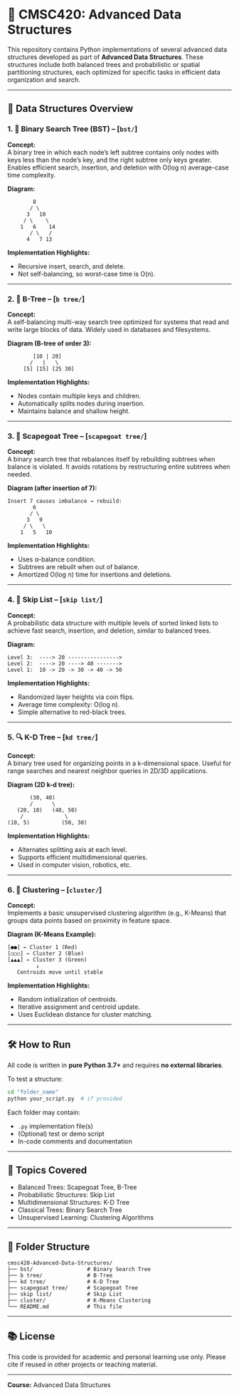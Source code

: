 # 🌲 CMSC420: Advanced Data Structures

This repository contains Python implementations of several advanced data structures developed as part of **Advanced Data Structures**. These structures include both balanced trees and probabilistic or spatial partitioning structures, each optimized for specific tasks in efficient data organization and search.

---

## 📁 Data Structures Overview

### 1. 🔢 Binary Search Tree (BST) – [`bst/`]

**Concept:**  
A binary tree in which each node’s left subtree contains only nodes with keys less than the node’s key, and the right subtree only keys greater. Enables efficient search, insertion, and deletion with O(log n) average-case time complexity.

**Diagram:**
```
        8
       / \
      3   10
     / \    \
    1   6    14
       / \   /
      4   7 13
```

**Implementation Highlights:**
- Recursive insert, search, and delete.
- Not self-balancing, so worst-case time is O(n).

---

### 2. 🌳 B-Tree – [`b tree/`]

**Concept:**  
A self-balancing multi-way search tree optimized for systems that read and write large blocks of data. Widely used in databases and filesystems.

**Diagram (B-tree of order 3):**
```
        [10 | 20]
       /   |   \
     [5] [15] [25 30]
```

**Implementation Highlights:**
- Nodes contain multiple keys and children.
- Automatically splits nodes during insertion.
- Maintains balance and shallow height.

---

### 3. 🧠 Scapegoat Tree – [`scapegoat tree/`]

**Concept:**  
A binary search tree that rebalances itself by rebuilding subtrees when balance is violated. It avoids rotations by restructuring entire subtrees when needed.

**Diagram (after insertion of 7):**
```
Insert 7 causes imbalance → rebuild:
        6
       / \
      3   9
     / \   \
    1   5   10
```

**Implementation Highlights:**
- Uses α-balance condition.
- Subtrees are rebuilt when out of balance.
- Amortized O(log n) time for insertions and deletions.

---

### 4. 🧵 Skip List – [`skip list/`]

**Concept:**  
A probabilistic data structure with multiple levels of sorted linked lists to achieve fast search, insertion, and deletion, similar to balanced trees.

**Diagram:**
```
Level 3:  ----> 20 ---------------->
Level 2:  ----> 20 ----> 40 ------->
Level 1:  10 -> 20 -> 30 -> 40 -> 50
```

**Implementation Highlights:**
- Randomized layer heights via coin flips.
- Average time complexity: O(log n).
- Simple alternative to red-black trees.

---

### 5. 🔍 K-D Tree – [`kd tree/`]

**Concept:**  
A binary tree used for organizing points in a k-dimensional space. Useful for range searches and nearest neighbor queries in 2D/3D applications.

**Diagram (2D k-d tree):**
```
       (30, 40)
       /      \
   (20, 10)   (40, 50)
    /             \
(10, 5)          (50, 30)
```

**Implementation Highlights:**
- Alternates splitting axis at each level.
- Supports efficient multidimensional queries.
- Used in computer vision, robotics, etc.

---

### 6. 🔗 Clustering – [`cluster/`]

**Concept:**  
Implements a basic unsupervised clustering algorithm (e.g., K-Means) that groups data points based on proximity in feature space.

**Diagram (K-Means Example):**
```
[●●] ← Cluster 1 (Red)
[○○○] ← Cluster 2 (Blue)
[▲▲▲] ← Cluster 3 (Green)
         ↓
   Centroids move until stable
```

**Implementation Highlights:**
- Random initialization of centroids.
- Iterative assignment and centroid update.
- Uses Euclidean distance for cluster matching.

---

## 🛠 How to Run

All code is written in **pure Python 3.7+** and requires **no external libraries**.

To test a structure:

```bash
cd "folder_name"
python your_script.py  # if provided
```

Each folder may contain:
- `.py` implementation file(s)
- (Optional) test or demo script
- In-code comments and documentation

---

## 🧠 Topics Covered

- Balanced Trees: Scapegoat Tree, B-Tree
- Probabilistic Structures: Skip List
- Multidimensional Structures: K-D Tree
- Classical Trees: Binary Search Tree
- Unsupervised Learning: Clustering Algorithms

---

## 📂 Folder Structure

```
cmsc420-Advanced-Data-Structures/
├── bst/                 # Binary Search Tree
├── b tree/              # B-Tree
├── kd tree/             # K-D Tree
├── scapegoat tree/      # Scapegoat Tree
├── skip list/           # Skip List
├── cluster/             # K-Means Clustering
└── README.md            # This file
```

---

## 📚 License

This code is provided for academic and personal learning use only. Please cite if reused in other projects or teaching material.

---

**Course:** Advanced Data Structures  
